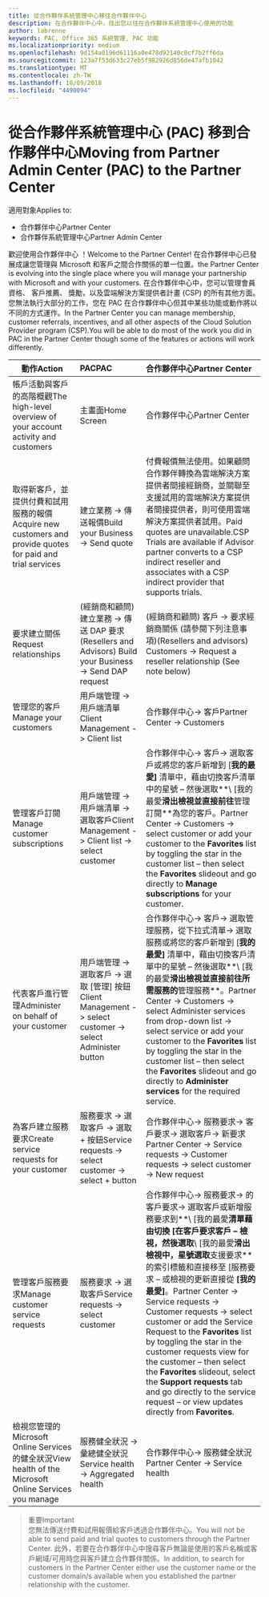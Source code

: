 ```yaml
---
title: 從合作夥伴系統管理中心移往合作夥伴中心
description: 在合作夥伴中心中，找出您以往在合作夥伴系統管理中心使用的功能
author: labrenne
keywords: PAC, Office 365 系統管理, PAC 功能
ms.localizationpriority: medium
ms.openlocfilehash: 9d154a0196d61116a0e478d92140c8cf7b2ff6da
ms.sourcegitcommit: 123a7f53d633c27eb5f982926d856de47afb1042
ms.translationtype: MT
ms.contentlocale: zh-TW
ms.lasthandoff: 10/09/2018
ms.locfileid: "4490094"
---
```

# <a name="moving-from-partner-admin-center-pac-to-the-partner-center"></a><span data-ttu-id="99fad-104">從合作夥伴系統管理中心 (PAC) 移到合作夥伴中心</span><span class="sxs-lookup"><span data-stu-id="99fad-104">Moving from Partner Admin Center (PAC) to the Partner Center</span></span>

<span data-ttu-id="99fad-105">適用對象</span><span class="sxs-lookup"><span data-stu-id="99fad-105">Applies to:</span></span>
- <span data-ttu-id="99fad-106">合作夥伴中心</span><span class="sxs-lookup"><span data-stu-id="99fad-106">Partner Center</span></span>
- <span data-ttu-id="99fad-107">合作夥伴系統管理中心</span><span class="sxs-lookup"><span data-stu-id="99fad-107">Partner Admin Center</span></span>

<span data-ttu-id="99fad-108">歡迎使用合作夥伴中心 ！</span><span class="sxs-lookup"><span data-stu-id="99fad-108">Welcome to the Partner Center!</span></span> <span data-ttu-id="99fad-109">在合作夥伴中心已發展成讓您管理與 Microsoft 和客戶之間合作關係的單一位置。</span><span class="sxs-lookup"><span data-stu-id="99fad-109">the Partner Center is evolving into the single place where you will manage your partnership with Microsoft and with your customers.</span></span> <span data-ttu-id="99fad-110">在合作夥伴中心中，您可以管理會員資格、 客戶推薦、 獎勵，以及雲端解決方案提供者計畫 (CSP) 的所有其他方面。您無法執行大部分的工作，您在 PAC 在合作夥伴中心但其中某些功能或動作將以不同的方式運作。</span><span class="sxs-lookup"><span data-stu-id="99fad-110">In the Partner Center you can manage membership, customer referrals, incentives, and all other aspects of the Cloud Solution Provider program (CSP).You will be able to do most of the work you did in PAC in the Partner Center though some of the features or actions will work differently.</span></span> 


|**<span data-ttu-id="99fad-111">動作</span><span class="sxs-lookup"><span data-stu-id="99fad-111">Action</span></span>**   |**<span data-ttu-id="99fad-112">PAC</span><span class="sxs-lookup"><span data-stu-id="99fad-112">PAC</span></span>**   |**<span data-ttu-id="99fad-113">合作夥伴中心</span><span class="sxs-lookup"><span data-stu-id="99fad-113">Partner Center</span></span>**   |
|--------------|:--------------|:---------------|
|<span data-ttu-id="99fad-114">帳戶活動與客戶的高階概觀</span><span class="sxs-lookup"><span data-stu-id="99fad-114">The high-level overview of your account activity and customers</span></span>|<span data-ttu-id="99fad-115">主畫面</span><span class="sxs-lookup"><span data-stu-id="99fad-115">Home Screen</span></span>|<span data-ttu-id="99fad-116">合作夥伴中心</span><span class="sxs-lookup"><span data-stu-id="99fad-116">Partner Center</span></span>|
|<span data-ttu-id="99fad-117">取得新客戶，並提供付費和試用服務的報價</span><span class="sxs-lookup"><span data-stu-id="99fad-117">Acquire new customers and provide quotes for paid and trial services</span></span>|<span data-ttu-id="99fad-118">建立業務 -> 傳送報價</span><span class="sxs-lookup"><span data-stu-id="99fad-118">Build your Business -> Send quote</span></span>|<span data-ttu-id="99fad-119">付費報價無法使用。如果顧問合作夥伴轉換為雲端解決方案提供者間接經銷商，並關聯至支援試用的雲端解決方案提供者間接提供者，則可使用雲端解決方案提供者試用。</span><span class="sxs-lookup"><span data-stu-id="99fad-119">Paid quotes are unavailable.CSP Trials are available if Advisor partner converts to a CSP indirect reseller and associates with a CSP indirect provider that supports trials.</span></span> |
|<span data-ttu-id="99fad-120">要求建立關係</span><span class="sxs-lookup"><span data-stu-id="99fad-120">Request relationships</span></span>|<span data-ttu-id="99fad-121">(經銷商和顧問) 建立業務 -> 傳送 DAP 要求</span><span class="sxs-lookup"><span data-stu-id="99fad-121">(Resellers and Advisors) Build your Business -> Send DAP request</span></span>|<span data-ttu-id="99fad-122">(經銷商和顧問) 客戶 -> 要求經銷商關係 (請參閱下列注意事項)</span><span class="sxs-lookup"><span data-stu-id="99fad-122">(Resellers and advisors) Customers -> Request a reseller relationship (See note below)</span></span>|
|<span data-ttu-id="99fad-123">管理您的客戶</span><span class="sxs-lookup"><span data-stu-id="99fad-123">Manage your customers</span></span>|<span data-ttu-id="99fad-124">用戶端管理 -> 用戶端清單</span><span class="sxs-lookup"><span data-stu-id="99fad-124">Client Management -> Client list</span></span>|<span data-ttu-id="99fad-125">合作夥伴中心-> 客戶</span><span class="sxs-lookup"><span data-stu-id="99fad-125">Partner Center -> Customers</span></span>|
|<span data-ttu-id="99fad-126">管理客戶訂閱</span><span class="sxs-lookup"><span data-stu-id="99fad-126">Manage customer subscriptions</span></span>|<span data-ttu-id="99fad-127">用戶端管理 -> 用戶端清單 -> 選取客戶</span><span class="sxs-lookup"><span data-stu-id="99fad-127">Client Management -> Client list -> select customer</span></span>|<span data-ttu-id="99fad-128">合作夥伴中心-> 客戶-> 選取客戶或將您的客戶新增到 [**我的最愛]** 清單中，藉由切換客戶清單中的星號 – 然後選取**\ [我的最愛**滑出檢視並直接前往**管理訂閱**為您的客戶。</span><span class="sxs-lookup"><span data-stu-id="99fad-128">Partner Center -> Customers -> select customer or add your customer to the **Favorites** list by toggling the star in the customer list – then select the **Favorites** slideout and go directly to **Manage subscriptions** for your customer.</span></span>|
|<span data-ttu-id="99fad-129">代表客戶進行管理</span><span class="sxs-lookup"><span data-stu-id="99fad-129">Administer on behalf of your customer</span></span>|<span data-ttu-id="99fad-130">用戶端管理 -> 選取客戶 -> 選取 [管理] 按鈕</span><span class="sxs-lookup"><span data-stu-id="99fad-130">Client Management -> select customer -> select Administer button</span></span>|<span data-ttu-id="99fad-131">合作夥伴中心-> 客戶-> 選取管理服務，從下拉式清單-> 選取服務或將您的客戶新增到 [**我的最愛]** 清單中，藉由切換客戶清單中的星號 – 然後選取**\ [我的最愛**滑出檢視並直接前往所需服務的**管理服務**。</span><span class="sxs-lookup"><span data-stu-id="99fad-131">Partner Center -> Customers -> select Administer services from drop-down list -> select service or add your customer to the **Favorites** list by toggling the star in the customer list – then select the **Favorites** slideout and go directly to **Administer services** for the required service.</span></span>|
|<span data-ttu-id="99fad-132">為客戶建立服務要求</span><span class="sxs-lookup"><span data-stu-id="99fad-132">Create service requests for your customer</span></span>|<span data-ttu-id="99fad-133">服務要求 -> 選取客戶 -> 選取 + 按鈕</span><span class="sxs-lookup"><span data-stu-id="99fad-133">Service requests -> select customer -> select + button</span></span> | <span data-ttu-id="99fad-134">合作夥伴中心-> 服務要求-> 客戶要求-> 選取客戶-> 新要求</span><span class="sxs-lookup"><span data-stu-id="99fad-134">Partner Center -> Service requests -> Customer requests -> select customer -> New request</span></span>|
|<span data-ttu-id="99fad-135">管理客戶服務要求</span><span class="sxs-lookup"><span data-stu-id="99fad-135">Manage customer service requests</span></span>| <span data-ttu-id="99fad-136">服務要求 -> 選取客戶</span><span class="sxs-lookup"><span data-stu-id="99fad-136">Service requests -> select customer</span></span>|<span data-ttu-id="99fad-137">合作夥伴中心-> 服務要求-> 的客戶要求-> 選取客戶或新增服務要求到**\ [我的最愛**清單藉由切換 [在客戶要求客戶 – 檢視，然後選取**\ [我的最愛**滑出檢視中，星號選取**支援要求**的索引標籤和直接移至 [服務要求 – 或檢視的更新直接從 **[我的最愛]**。</span><span class="sxs-lookup"><span data-stu-id="99fad-137">Partner Center -> Service requests -> Customer requests -> select customer or add the Service Request to the **Favorites** list by toggling the star in the customer requests view for the customer – then select the **Favorites** slideout, select the **Support requests** tab and go directly to the service request – or view updates directly from **Favorites**.</span></span>|
|<span data-ttu-id="99fad-138">檢視您管理的 Microsoft Online Services 的健全狀況</span><span class="sxs-lookup"><span data-stu-id="99fad-138">View health of the Microsoft Online Services you manage</span></span>|<span data-ttu-id="99fad-139">服務健全狀況 -> 彙總健全狀況</span><span class="sxs-lookup"><span data-stu-id="99fad-139">Service health -> Aggregated health</span></span>|<span data-ttu-id="99fad-140">合作夥伴中心-> 服務健全狀況</span><span class="sxs-lookup"><span data-stu-id="99fad-140">Partner Center -> Service health</span></span>|

><span data-ttu-id="99fad-141">重要</span><span class="sxs-lookup"><span data-stu-id="99fad-141">Important</span></span><br>
<span data-ttu-id="99fad-142">您無法傳送付費和試用報價給客戶透過合作夥伴中心。</span><span class="sxs-lookup"><span data-stu-id="99fad-142">You will not be able to send paid and trial quotes to customers through the Partner Center.</span></span> <span data-ttu-id="99fad-143">此外，若要在合作夥伴中心中搜尋客戶無論是使用的客戶名稱或客戶網域/可用時您與客戶建立合作夥伴關係。</span><span class="sxs-lookup"><span data-stu-id="99fad-143">In addition, to search for customers in the Partner Center either use the customer name or the customer domain/s available when you established the partner relationship with the customer.</span></span>
